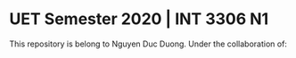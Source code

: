 
# UET Semester 2020 | INT 3306 N1
This repository is belong to Nguyen Duc Duong.
Under the collaboration of:

